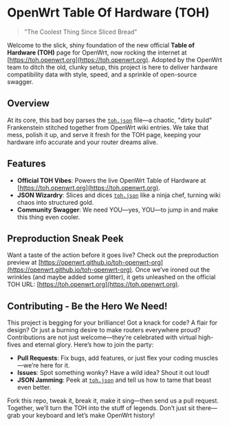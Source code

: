 # OpenWrt Table Of Hardware (TOH)

> "The Coolest Thing Since Sliced Bread"

Welcome to the slick, shiny foundation of the new official **Table of Hardware (TOH)** page for OpenWrt, now rocking the internet at [https://toh.openwrt.org](https://toh.openwrt.org). Adopted by the OpenWrt team to ditch the old, clunky setup, this project is here to deliver hardware compatibility data with style, speed, and a sprinkle of open-source swagger.

## Overview

At its core, this bad boy parses the [`toh.json`](https://openwrt.org/toh.json) file—a chaotic, "dirty build" Frankenstein stitched together from OpenWrt wiki entries. We take that mess, polish it up, and serve it fresh for the TOH page, keeping your hardware info accurate and your router dreams alive.

## Features

- **Official TOH Vibes**: Powers the live OpenWrt Table of Hardware at [https://toh.openwrt.org](https://toh.openwrt.org).
- **JSON Wizardry**: Slices and dices [`toh.json`](https://openwrt.org/toh.json) like a ninja chef, turning wiki chaos into structured gold.
- **Community Swagger**: We need YOU—yes, YOU—to jump in and make this thing even cooler.

## Preproduction Sneak Peek

Want a taste of the action before it goes live? Check out the preproduction preview at [https://openwrt.github.io/toh-openwrt-org](https://openwrt.github.io/toh-openwrt-org). Once we’ve ironed out the wrinkles (and maybe added some glitter), it gets unleashed on the official TOH URL: [https://toh.openwrt.org](https://toh.openwrt.org).

## Contributing - Be the Hero We Need!

This project is begging for your brilliance! Got a knack for code? A flair for design? Or just a burning desire to make routers everywhere proud? Contributions are not just welcome—they’re celebrated with virtual high-fives and eternal glory. Here’s how to join the party:
- **Pull Requests**: Fix bugs, add features, or just flex your coding muscles—we’re here for it.
- **Issues**: Spot something wonky? Have a wild idea? Shout it out loud!
- **JSON Jamming**: Peek at [`toh.json`](https://openwrt.org/toh.json) and tell us how to tame that beast even better.

Fork this repo, tweak it, break it, make it sing—then send us a pull request. Together, we’ll turn the TOH into the stuff of legends. Don’t just sit there—grab your keyboard and let’s make OpenWrt history!